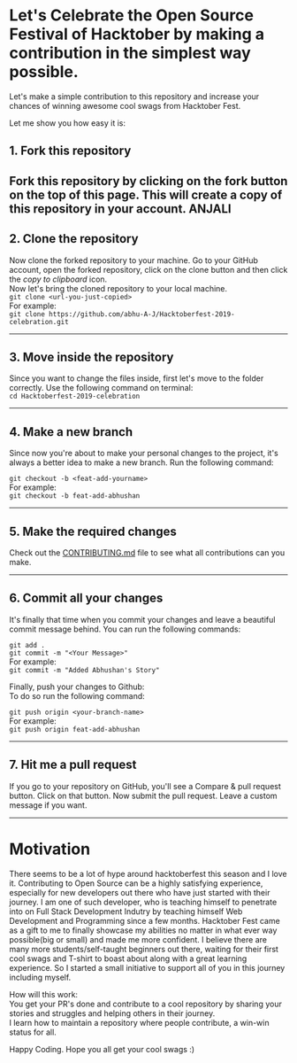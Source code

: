 
# Let's Celebrate the Open Source Festival of Hacktober by making a contribution in the simplest way possible.

Let's make a simple contribution to this repository and increase your chances of winning awesome cool swags from Hacktober Fest.

Let me show you how easy it is:

## 1. Fork this repository

Fork this repository by clicking on the fork button on the top of this page.
This will create a copy of this repository in your account.
ANJALI
------

## 2. Clone the repository

Now clone the forked repository to your machine. Go to your GitHub account, open the forked repository, click on the clone button and then click the *copy to clipboard* icon.  
Now let's bring the cloned repository to your local machine.  
``` git clone <url-you-just-copied> ```  
For example:  
``` git clone https://github.com/abhu-A-J/Hacktoberfest-2019-celebration.git ```

------

## 3. Move inside the repository 
Since you want to change the files inside, first let's move to the folder correctly. Use the following command on terminal:  
``` cd Hacktoberfest-2019-celebration ```

------


## 4. Make a new branch 
Since now you're about to make your personal changes to the project, it's always a better idea to make a new branch. Run the following command:  

``` git checkout -b <feat-add-yourname> ```  
For example:  
``` git checkout -b feat-add-abhushan ```

-----

## 5. Make the required changes
Check out the [CONTRIBUTING.md](/CONTRIBUTING.md) file to see what all contributions can you make. 


----

## 6. Commit all your changes
It's finally that time when you commit your changes and leave a beautiful commit message behind. You can run the following commands:

``` git add . ```    
``` git commit -m "<Your Message>" ```  
For example:  
``` git commit -m "Added Abhushan's Story" ```  

Finally, push your changes to Github:  
To do so run the following command:

``` git push origin <your-branch-name> ```  
For example:  
``` git push origin feat-add-abhushan ```

-----

## 7. Hit me a pull request

If you go to your repository on GitHub, you'll see a Compare & pull request button. Click on that button.
Now submit the pull request. Leave a custom message if you want.

-----

# Motivation
There seems to be a lot of hype around hacktoberfest this season and I love it. Contributing to Open Source can be a highly satisfying experience, especially for new developers out there who have just started with their journey. I am one of such developer, who is teaching himself to penetrate into  on Full Stack Development Indutry by teaching himself Web Development and Programming since a few months. Hacktober Fest came as a gift  to me to finally showcase my abilities no matter in what ever way possible(big or small) and made me more confident.
I believe there are many more students/self-taught beginners out there, waiting for their first cool swags and T-shirt to boast about along with a great learning experience. So I started a small initiative to support all of you in this journey including myself.  

How will this work:  
You get your PR's done and contribute to a cool repository by sharing your stories and struggles and helping others in their journey.  
I learn how to maintain a repository where people contribute, a win-win status for all.

Happy Coding. Hope you all get your cool swags :) 
